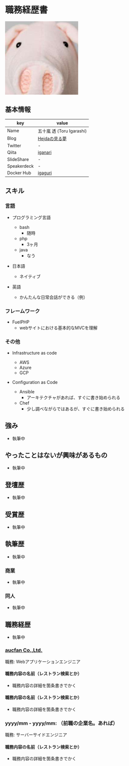 # 職務経歴書

![](icon-iganari.jpg)


## 基本情報

|key|value|
|---|-----|
|Name|五十嵐 透 (Toru Igarashi)|
|Blog|[Hejdaの見る夢](http://iganari.hatenablog.com/)|
|Twitter|-|
|Qiita|[iganari](http://qiita.com/iganari)|
|SlideShare|-|
|Speakerdeck|-|
|Docker Hub|[igaguri](https://hub.docker.com/u/igaguri/)|


## スキル

### 言語

- プログラミング言語
  - bash
    - 随時
  - php
    - 3ヶ月
  - java
    - なう
    
- 日本語
  - ネイティブ
- 英語
  - かんたんな日常会話ができる（例）

### フレームワーク

- FuelPHP
  - webサイトにおける基本的なMVCを理解
  
### その他

- Infrastructure as code
  - AWS
  - Azure
  - GCP

- Configuration as Code
  - Ansible
    - アーキテクチャがあれば、すぐに書き始められる
  - Chef
    - 少し調べながらではあるが、すぐに書き始められる
    
## 強み
- 執筆中

## やったことはないが興味があるもの
- 執筆中

## 登壇歴
- 執筆中

## 受賞歴
- 執筆中

## 執筆歴
- 執筆中

### 商業
- 執筆中

### 同人
- 執筆中

## 職務経歴
- 執筆中

### [aucfan Co.,Ltd.](http://aucfan.co.jp/)


職務: Webアプリケーションエンジニア

#### 職務内容の名前（レストラン検索とか）

- 職務内容の詳細を箇条書きでかく

#### 職務内容の名前（レストラン検索とか）

- 職務内容の詳細を箇条書きでかく

### yyyy/mm - yyyy/mm: （前職の企業名。あれば）

職務: サーバーサイドエンジニア

#### 職務内容の名前（レストラン検索とか）

- 職務内容の詳細を箇条書きでかく

